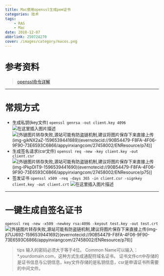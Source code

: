 ```yaml
---
title: Mac使用openssl生成pem证书
categories: 技术
tags:
	- RAS
	- Mac
date: 2018-12-07
abbrlink: 250724270
cover: /images/category/macos.png
---
```


# 参考资料

> [openssl命令详解](https://www.jianshu.com/p/e311a6537467)

------

# 常规方式

- 生成私钥(key文件)
  `openssl genrsa -out client.key 4096`
  ![在这里插入图片描述](https://img-blog.csdnimg.cn/20200804191059375.png?x-oss-process=image/watermark,type_ZmFuZ3poZW5naGVpdGk,shadow_10,text_aHR0cHM6Ly9ibG9nLmNzZG4ubmV0L3FxXzQxODc0OTMw,size_16,color_FFFFFF,t_70)
  ![[外链图片转存失败,源站可能有防盗链机制,建议将图片保存下来直接上传(img-gikNX2aZ-1596539441689)(evernotecid://90B54479-F8FA-4F06-9F90-73E6593C6866/appyinxiangcom/27458002/ENResource/p74)]](https://img-blog.csdnimg.cn/20200804191113618.png?x-oss-process=image/watermark,type_ZmFuZ3poZW5naGVpdGk,shadow_10,text_aHR0cHM6Ly9ibG9nLmNzZG4ubmV0L3FxXzQxODc0OTMw,size_16,color_FFFFFF,t_70)
- 生成签名请求(csr文件)
  `openssl req -new -key client.key -out client.csr`
  ![[外链图片转存失败,源站可能有防盗链机制,建议将图片保存下来直接上传(img-lPkpDIT9-1596539441690)(evernotecid://90B54479-F8FA-4F06-9F90-73E6593C6866/appyinxiangcom/27458002/ENResource/p75)]](https://img-blog.csdnimg.cn/20200804191128743.png?x-oss-process=image/watermark,type_ZmFuZ3poZW5naGVpdGk,shadow_10,text_aHR0cHM6Ly9ibG9nLmNzZG4ubmV0L3FxXzQxODc0OTMw,size_16,color_FFFFFF,t_70)
- 签发证书
  `openssl x509 -req -days 365 -in client.csr -signkey client.key -out client.crt`
  ![在这里插入图片描述](https://img-blog.csdnimg.cn/20200804191353313.png?x-oss-process=image/watermark,type_ZmFuZ3poZW5naGVpdGk,shadow_10,text_aHR0cHM6Ly9ibG9nLmNzZG4ubmV0L3FxXzQxODc0OTMw,size_16,color_FFFFFF,t_70)

------

# 一键生成自签名证书

`openssl req -new -x509 -newkey rsa:4096 -keyout test.key -out test.crt`
![[外链图片转存失败,源站可能有防盗链机制,建议将图片保存下来直接上传(img-jt7UJ692-1596539441692)(evernotecid://90B54479-F8FA-4F06-9F90-73E6593C6866/appyinxiangcom/27458002/ENResource/p76)]](https://img-blog.csdnimg.cn/20200804191401941.png?x-oss-process=image/watermark,type_ZmFuZ3poZW5naGVpdGk,shadow_10,text_aHR0cHM6Ly9ibG9nLmNzZG4ubmV0L3FxXzQxODc0OTMw,size_16,color_FFFFFF,t_70)

> tips
> 输入的密码必须大于等于4位。
> Common Name可以输入：*.yourdomain.com，这种方式生成通配符域名证书。
> 证书文件crt中存储的是证书信息与公钥信息，key文件存储的是私钥信息，csr是申请证书所需要的中间文件。
